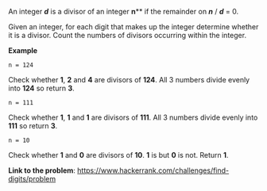 An integer **_d_** is a divisor of an integer **n**** if the remainder on **_n_** / **_d_** = 0.

Given an integer, for each digit that makes up the integer determine whether it is a divisor. Count the numbers of divisors
occurring within the integer.

**Example**
```
n = 124
```

Check whether **1**, **2** and **4** are divisors of **124**. All 3 numbers divide evenly into **124** so return **3**.
```
n = 111
```

Check whether **1**, **1** and **1** are divisors of **111**. All 3 numbers divide evenly into **111** so return **3**.

```
n = 10
```

Check whether **1** and **0** are divisors of **10**. **1** is but **0** is not. Return **1**.

**Link to the problem**: https://www.hackerrank.com/challenges/find-digits/problem